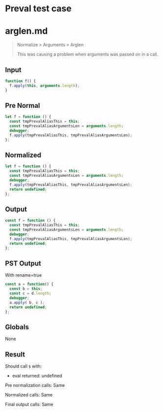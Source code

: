 # Preval test case

# arglen.md

> Normalize > Arguments > Arglen
>
> This was causing a problem when arguments was passed on in a call.

## Input

`````js filename=intro
function f() {
  f.apply(this, arguments.length);
}
`````

## Pre Normal


`````js filename=intro
let f = function () {
  const tmpPrevalAliasThis = this;
  const tmpPrevalAliasArgumentsLen = arguments.length;
  debugger;
  f.apply(tmpPrevalAliasThis, tmpPrevalAliasArgumentsLen);
};
`````

## Normalized


`````js filename=intro
let f = function () {
  const tmpPrevalAliasThis = this;
  const tmpPrevalAliasArgumentsLen = arguments.length;
  debugger;
  f.apply(tmpPrevalAliasThis, tmpPrevalAliasArgumentsLen);
  return undefined;
};
`````

## Output


`````js filename=intro
const f = function () {
  const tmpPrevalAliasThis = this;
  const tmpPrevalAliasArgumentsLen = arguments.length;
  debugger;
  f.apply(tmpPrevalAliasThis, tmpPrevalAliasArgumentsLen);
  return undefined;
};
`````

## PST Output

With rename=true

`````js filename=intro
const a = function() {
  const b = this;
  const c = d.length;
  debugger;
  a.apply( b, c );
  return undefined;
};
`````

## Globals

None

## Result

Should call `$` with:
 - eval returned: undefined

Pre normalization calls: Same

Normalized calls: Same

Final output calls: Same
